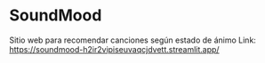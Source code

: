 # SoundMood
Sitio web para recomendar canciones según estado de ánimo
Link: https://soundmood-h2ir2vipiseuvaqcjdvett.streamlit.app/
